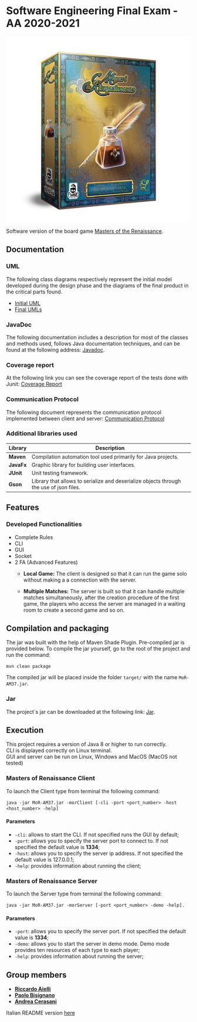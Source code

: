 # Software Engineering Final Exam - AA 2020-2021
![alt text](src/main/resources/Masters-of-Renaissance_box3D.png)

Software version of the board game [Masters of the Renaissance](http://www.craniocreations.it/prodotto/masters-of-renaissance/).

## Documentation 

### UML
The following class diagrams respectively represent the initial model developed during the design phase and the diagrams of the final product in the critical parts found.
- [Initial UML](https://github.com/PaoloBisignano/ingswAM2021-Aielli-Bisignano-Cerasani/blob/master/deliveries/uml/initial_uml_model.png)
- [Final UMLs](https://github.com/PaoloBisignano/ingswAM2021-Aielli-Bisignano-Cerasani/tree/master/deliveries/uml)

### JavaDoc
The following documentation includes a description for most of the classes and methods used, follows Java documentation techniques, and can be found at the following address: [Javadoc](https://github.com/PaoloBisignano/ingswAM2021-Aielli-Bisignano-Cerasani/tree/master/deliveries/javadoc/index.html).

### Coverage report
At the following link you can see the coverage report of the tests done with Junit: [Coverage Report](https://github.com/PaoloBisignano/ingswAM2021-Aielli-Bisignano-Cerasani/tree/master/deliveries/report/CoverageReport.JPG)

### Communication Protocol
The following document represents the communication protocol implemented between client and server: [Communication Protocol](https://github.com/PaoloBisignano/ingswAM2021-Aielli-Bisignano-Cerasani/tree/master/deliveries/communication/CommunicationProtocol.pdf)

### Additional libraries used
|Library|Description|
|---------------|-----------|
|__Maven__|Compilation automation tool used primarily for Java projects.|
|__JavaFx__|Graphic library for building user interfaces.|
|__JUnit__|Unit testing framework.|
|__Gson__|Library that allows to serialize and deserialize objects through the use of json files.|

## Features
### Developed Functionalities
- Complete Rules
- CLI
- GUI
- Socket
- 2 FA (Advanced Features)
    - __Local Game:__ The client is designed so that it can run the game solo without making a
      a connection with the server.

    - __Multiple Matches:__ The server is built so that it can handle multiple matches simultaneously,
      after the creation procedure of the first game, the players who access the server are managed
      in a waiting room to create a second game and so on.

## Compilation and packaging
The jar was built with the help of Maven Shade Plugin.
Pre-compiled jar is provided below.
To compile the jar yourself, go to the root of the project and run the command:
```
mvn clean package
```
The compiled jar will be placed inside the folder ``target/`` with the name
``MoR-AM37.jar``.

### Jar
The project`s jar can be downloaded at the following link: [Jar](https://github.com/PaoloBisignano/ingswAM2021-Aielli-Bisignano-Cerasani/tree/master/deliveries/jar/MoR-AM37.jar).


## Execution
This project requires a version of Java 8 or higher to run correctly.<br/> 
CLI is displayed correctly on Linux terminal.<br/>
GUI and server can be run on Linux, Windows and MacOS (MacOS not tested)<br/>

### Masters of Renaissance Client
To launch the Client type from terminal the following command:
```
java -jar MoR-AM37.jar -morClient [-cli -port <port_number> -host <host_number> -help]
```
#### Parameters
- `-cli`: allows to start the CLI. If not specified runs the GUI by default;
- `-port`: allows you to specify the server port to connect to. If not specified the default value is __1334__;
- `-host`: allows you to specify the server ip address. If not specified the default value is 127.0.0.1;
- `-help`: provides information about running the client;

### Masters of Renaissance Server
To launch the Server type from terminal the following command:
```
java -jar MoR-AM37.jar -morServer [-port <port_number> -demo -help].
```
#### Parameters
- `-port`: allows you to specify the server port. If not specified the default value is __1334__;
- `-demo`: allows you to start the server in demo mode. Demo mode provides ten resources of each type to each player;
- `-help`: provides information about running the server;

## Group members
- [__Riccardo Aielli__](https://github.com/riccardoaielli)
- [__Paolo Bisignano__](https://github.com/PaoloBisignano)
- [__Andrea Cerasani__](https://github.com/andreacerasani)

Italian README version [here](https://github.com/PaoloBisignano/ingswAM2021-Aielli-Bisignano-Cerasani/blob/master/README-ITA.md)